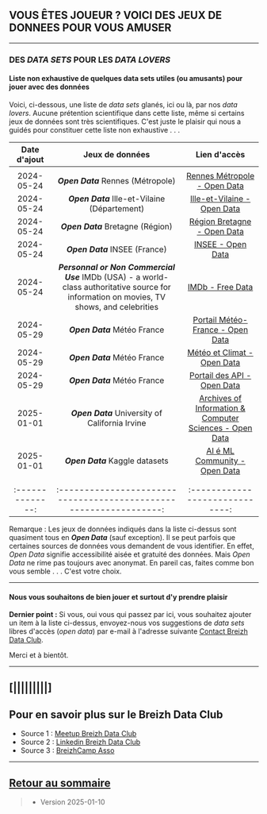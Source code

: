 ## VOUS ÊTES JOUEUR ? VOICI DES JEUX DE DONNEES POUR VOUS AMUSER

---

### DES _DATA SETS_ POUR LES _DATA LOVERS_


#### Liste non exhaustive de quelques data sets utiles (ou amusants) pour jouer avec des données

Voici, ci-dessous, une liste de _data sets_ glanés, ici ou là, par nos _data lovers_.
Aucune prétention scientifique dans cette liste, même si certains jeux de données sont très scientifiques.
C'est juste le plaisir qui nous a guidés pour constituer cette liste non exhaustive . . .



| Date d'ajout   |                  Jeux de données                                 |       Lien d'accès            |
| :-------------:|:----------------------------------------------------------------:|:-----------------------------:|
|                |                                                                  |                               |
|   2024-05-24   |     **_Open Data_** Rennes (Métropole)                           |  [Rennes Métropole - Open Data](https://data.rennesmetropole.fr/explore/?sort=explore.popularity_score)     |
|   2024-05-24   |     **_Open Data_** Ille-et-Vilaine (Département)                |  [Ille-et-Vilaine - Open Data](https://www.ille-et-vilaine.fr/open-data-35)                                 |
|   2024-05-24   |     **_Open Data_** Bretagne (Région)                            |  [Région Bretagne - Open Data](https://data.bretagne.bzh/pages/home-page/)                                 |
|   2024-05-24   |     **_Open Data_** INSEE (France)                               |  [INSEE - Open Data](https://www.insee.fr/fr/information/2410988)                                |
|   2024-05-24   |     **_Personnal or Non Commercial Use_** IMDb (USA) - a world-class authoritative source for information on movies, TV shows, and celebrities       |  [IMDb - Free Data](https://datasets.imdbws.com/)          |
|   2024-05-29   |     **_Open Data_** Météo France                          |  [Portail Météo-France - Open Data](https://donneespubliques.meteofrance.fr/)                              |
|   2024-05-29   |     **_Open Data_** Météo France                          |  [Météo et Climat - Open Data](https://meteo.data.gouv.fr/)                             |
|   2024-05-29   |     **_Open Data_** Météo France                          |  [Portail des API - Open Data](https://portail-api.meteofrance.fr/web/fr/)                            |
|   2025-01-01   |     **_Open Data_** University of California Irvine       |  [Archives of Information & Computer Sciences - Open Data](https://archive.ics.uci.edu/)                            |
|   2025-01-01   |     **_Open Data_** Kaggle datasets  |  [AI é ML Community - Open Data](https://www.kaggle.com/datasets)                   |
|                | |                |                                                                  |            |
|                |                                                                  |                               |
|:--------------:|:----------------------------------------------------------------:|:-----------------------------:|

Remarque : Les jeux de données indiqués dans la liste ci-dessus sont quasiment tous en **_Open Data_** (sauf exception).
Il se peut parfois que certaines sources de données vous demandent de vous identifier. En effet, _Open Data_ signifie accessibilité aisée et gratuité des données. Mais _Open Data_ ne rime pas toujours avec anonymat. 
En pareil cas, faites comme bon vous semble . . .  C'est votre choix.

>
>
>
>

---

#### Nous vous souhaitons de bien jouer et surtout d'y prendre plaisir 

**Dernier point :** Si vous, oui vous qui passez par ici, vous souhaitez ajouter un item à la liste ci-dessus, envoyez-nous vos suggestions de _data sets_ libres d'accès (_open data_) par e-mail à l'adresse suivante
[Contact Breizh Data Club](<https://dcn-prof.github.io/breizhdataclub/about/#vous-souhaitez-nous-contacter->).


Merci et à bientôt.

>
>
>

---

## [|||||||||] 
>
## Pour en savoir plus sur le Breizh Data Club

- Source 1 : [Meetup Breizh Data Club](https://www.meetup.com/fr-FR/Breizh-Data-Club/)
- Source 2 : [Linkedin Breizh Data Club](https://www.linkedin.com/company/breizhdataclub)
- Source 3 : [BreizhCamp Asso](https://www.breizhcamp.org/asso/)
 
---


## [Retour au sommaire](https://dcn-prof.github.io/breizhdataclub/)
  
>

>  *  Version 2025-01-10
